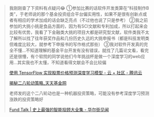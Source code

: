 > 我刚刚查了下资料有点疑问😂
> ①参加比赛的话软件开发类算在“科技制作B类”，于老师说的那个基金投资组合平台偏实用性，如果不是很有创新点或者有相应的学术加成的话会缺乏亮点（不过他也说了只是参考）
> ②我之前参加的大挑小挑是食品方面的，因为有SCI文献和专利加成，所以打起来会比较有优势，我看了下金融类大挑的项目大都是研究型文献，软件类我不太了解所以找了往年获奖作品和几份历史久远的大挑申报书（都是科技发明类但难度比较大，就参考下申报书的写作格式那些）
> ③我对软件开发真的完全不懂…不知道理解的基金平台开发有没有错误，就找了几篇论文看，看完还是很懵，有个软院的同学说他们今年挑战杯是做一个深度学习的web应用…其实我也不太懂，不知道看得文献会不会比较偏
>
> [使用 TensorFlow 实现股票价格预测深度学习模型 - 云 + 社区 - 腾讯云](https://cloud.tencent.com/developer/article/1042820)
>
> [揭秘二八轮动策略_天天基金网](http://fund.eastmoney.com/news/1594,20170914776970959.html)
>
> 老师发的这个二八轮动也是一种机器投资策略，可能没有参考深度学习预测涨跌的投资策略好
>
> [Fund Talk | 史上最强的智能投顾大全集 - 华尔街见闻](https://wallstreetcn.com/articles/3293320)

